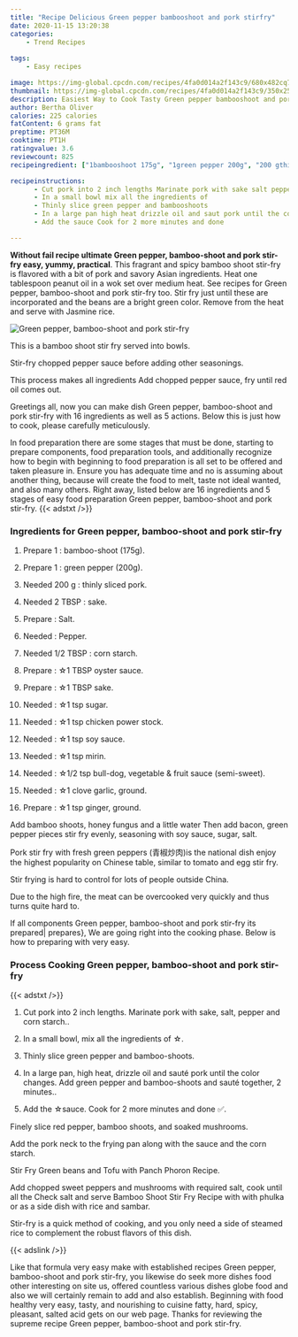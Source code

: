 ```yaml
---
title: "Recipe Delicious Green pepper bambooshoot and pork stirfry"
date: 2020-11-15 13:20:38
categories:
    - Trend Recipes
    
tags:
    - Easy recipes

image: https://img-global.cpcdn.com/recipes/4fa0d014a2f143c9/680x482cq70/green-pepper-bamboo-shoot-and-pork-stir-fry-recipe-main-photo.jpg
thumbnail: https://img-global.cpcdn.com/recipes/4fa0d014a2f143c9/350x250cq70/green-pepper-bamboo-shoot-and-pork-stir-fry-recipe-main-photo.jpg
description: Easiest Way to Cook Tasty Green pepper bambooshoot and pork stirfry with 16 ingredients and 5 stages of easy cooking.
author: Bertha Oliver
calories: 225 calories
fatContent: 6 grams fat
preptime: PT36M
cooktime: PT1H
ratingvalue: 3.6
reviewcount: 825
recipeingredient: ["1bambooshoot 175g", "1green pepper 200g", "200 gthinly sliced pork", "2 TBSPsake", "Salt", "Pepper", "1/2 TBSPcorn starch", "1 TBSP oyster sauce", "1 TBSP sake", "1 tsp sugar", "1 tsp chicken power stock", "1 tsp soy sauce", "1 tsp mirin", "12 tsp bulldog vegetable  fruit sauce semisweet", "1 clove garlic ground", "1 tsp ginger ground"]

recipeinstructions: 
      - Cut pork into 2 inch lengths Marinate pork with sake salt pepper and corn starch 
      - In a small bowl mix all the ingredients of  
      - Thinly slice green pepper and bambooshoots 
      - In a large pan high heat drizzle oil and saut pork until the color changes Add green pepper and bambooshoots and saut together 2 minutes 
      - Add the sauce Cook for 2 more minutes and done 

---
```




**Without fail recipe ultimate Green pepper, bamboo-shoot and pork stir-fry easy, yummy, practical**. This fragrant and spicy bamboo shoot stir-fry is flavored with a bit of pork and savory Asian ingredients. Heat one tablespoon peanut oil in a wok set over medium heat. See recipes for Green pepper, bamboo-shoot and pork stir-fry too. Stir fry just until these are incorporated and the beans are a bright green color. Remove from the heat and serve with Jasmine rice.


![Green pepper, bamboo-shoot and pork stir-fry](https://img-global.cpcdn.com/recipes/4fa0d014a2f143c9/680x482cq70/green-pepper-bamboo-shoot-and-pork-stir-fry-recipe-main-photo.jpg "Green pepper, bamboo-shoot and pork stir-fry")



This is a bamboo shoot stir fry served into bowls.

Stir-fry chopped pepper sauce before adding other seasonings.

This process makes all ingredients Add chopped pepper sauce, fry until red oil comes out.


Greetings all, now you can make dish Green pepper, bamboo-shoot and pork stir-fry with 16 ingredients as well as 5 actions. Below this is just how to cook, please carefully meticulously.

In food preparation there are some stages that must be done, starting to prepare components, food preparation tools, and additionally recognize how to begin with beginning to food preparation is all set to be offered and taken pleasure in. Ensure you has adequate time and no is assuming about another thing, because will create the food to melt, taste not ideal wanted, and also many others. Right away, listed below are 16 ingredients and 5 stages of easy food preparation Green pepper, bamboo-shoot and pork stir-fry.
{{< adstxt />}}

### Ingredients for Green pepper, bamboo-shoot and pork stir-fry


1. Prepare 1 : bamboo-shoot (175g).

1. Prepare 1 : green pepper (200g).

1. Needed 200 g : thinly sliced pork.

1. Needed 2 TBSP : sake.

1. Prepare  : Salt.

1. Needed  : Pepper.

1. Needed 1/2 TBSP : corn starch.

1. Prepare  : ☆1 TBSP oyster sauce.

1. Prepare  : ☆1 TBSP sake.

1. Needed  : ☆1 tsp sugar.

1. Needed  : ☆1 tsp chicken power stock.

1. Needed  : ☆1 tsp soy sauce.

1. Needed  : ☆1 tsp mirin.

1. Needed  : ☆1/2 tsp bull-dog, vegetable &amp; fruit sauce (semi-sweet).

1. Needed  : ☆1 clove garlic, ground.

1. Prepare  : ☆1 tsp ginger, ground.


Add bamboo shoots, honey fungus and a little water Then add bacon, green pepper pieces stir fry evenly, seasoning with soy sauce, sugar, salt.

Pork stir fry with fresh green peppers (青椒炒肉)is the national dish enjoy the highest popularity on Chinese table, similar to tomato and egg stir fry.

Stir frying is hard to control for lots of people outside China.

Due to the high fire, the meat can be overcooked very quickly and thus turns quite hard to.


If all components Green pepper, bamboo-shoot and pork stir-fry its prepared| prepares}, We are going right into the cooking phase. Below is how to preparing with very easy.

### Process Cooking Green pepper, bamboo-shoot and pork stir-fry

{{< adstxt />}}


1. Cut pork into 2 inch lengths. Marinate pork with sake, salt, pepper and corn starch..



1. In a small bowl, mix all the ingredients of ☆.



1. Thinly slice green pepper and bamboo-shoots.



1. In a large pan, high heat, drizzle oil and sauté pork until the color changes. Add green pepper and bamboo-shoots and sauté together, 2 minutes..



1. Add the ☆sauce. Cook for 2 more minutes and done ✅.




Finely slice red pepper, bamboo shoots, and soaked mushrooms.

Add the pork neck to the frying pan along with the sauce and the corn starch.

Stir Fry Green beans and Tofu with Panch Phoron Recipe.

Add chopped sweet peppers and mushrooms with required salt, cook until all the Check salt and serve Bamboo Shoot Stir Fry Recipe with with phulka or as a side dish with rice and sambar.

Stir-fry is a quick method of cooking, and you only need a side of steamed rice to complement the robust flavors of this dish.


{{< adslink />}}

Like that formula very easy make with established recipes Green pepper, bamboo-shoot and pork stir-fry, you likewise do seek more dishes food other interesting on site us, offered countless various dishes globe food and also we will certainly remain to add and also establish. Beginning with food healthy very easy, tasty, and nourishing to cuisine fatty, hard, spicy, pleasant, salted acid gets on our web page. Thanks for reviewing the supreme recipe Green pepper, bamboo-shoot and pork stir-fry.
